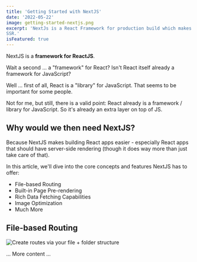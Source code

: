 ```yaml
---
title: 'Getting Started with NextJS'
date: '2022-05-22'
image: getting-started-nextjs.png
excerpt: 'NextJs is a React Framework for production build which makes developing Single-Page application breeze with
SSR.'
isFeatured: true
---
```

NextJS is a **framework for ReactJS**.

Wait a second ... a "framework" for React? Isn't React itself already a framework for JavaScript?

Well ... first of all, React is a "library" for JavaScript. That seems to be important for some people.

Not for me, but still, there is a valid point: React already is a framework / library for JavaScript. So it's already an
extra layer on top of JS.

## Why would we then need NextJS?

Because NextJS makes building React apps easier - especially React apps that should have server-side rendering (though
it does way more than just take care of that).

In this article, we'll dive into the core concepts and features NextJS has to offer:

- File-based Routing
- Built-in Page Pre-rendering
- Rich Data Fetching Capabilities
- Image Optimization
- Much More

## File-based Routing

![Create routes via your file + folder structure](nextjs-file-based-routing.png)

... More content ...